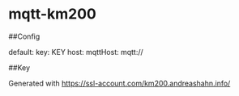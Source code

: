 # mqtt-km200

##Config

  default:
    key: KEY
    host: <hostname>
    mqttHost: mqtt://<hostname>


##Key

Generated with https://ssl-account.com/km200.andreashahn.info/

